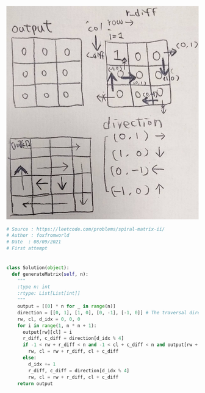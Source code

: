 ![image](https://github.com/foxfromworld/LeetCode-and-Algorithm/blob/main/LeetCode_Solutions/59.%20Spiral%20Matrix%20II.jpg)

```python
# Source : https://leetcode.com/problems/spiral-matrix-ii/
# Author : foxfromworld
# Date  : 08/09/2021
# First attempt


class Solution(object):
  def generateMatrix(self, n):
    """
    :type n: int
    :rtype: List[List[int]]
    """
    output = [[0] * n for _ in range(n)]
    direction = [[0, 1], [1, 0], [0, -1], [-1, 0]] # The traversal direction must follow →↓←↑
    rw, cl, d_idx = 0, 0, 0
    for i in range(1, n * n + 1):
      output[rw][cl] = i
      r_diff, c_diff = direction[d_idx % 4]
      if -1 < rw + r_diff < n and -1 < cl + c_diff < n and output[rw + r_diff][cl + c_diff] == 0:
        rw, cl = rw + r_diff, cl + c_diff
      else:
        d_idx += 1
        r_diff, c_diff = direction[d_idx % 4]
        rw, cl = rw + r_diff, cl + c_diff
    return output
```
